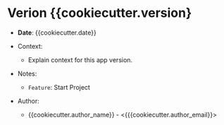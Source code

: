 Verion {{cookiecutter.version}
==============================

- **Date**: {{cookiecutter.date}}

- Context:
    - Explain context for this app version.
- Notes:
    - `Feature`: Start Project
- Author:
    - {{cookiecutter.author_name}} - <{{{cookiecutter.author_email}}>
